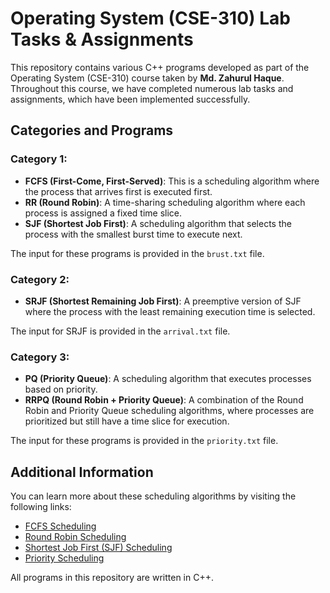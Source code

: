 # Operating System (CSE-310) Lab Tasks & Assignments

This repository contains various C++ programs developed as part of the Operating System (CSE-310) course taken by **Md. Zahurul Haque**. Throughout this course, we have completed numerous lab tasks and assignments, which have been implemented successfully.

## Categories and Programs

### Category 1:
- **FCFS (First-Come, First-Served)**: This is a scheduling algorithm where the process that arrives first is executed first.
- **RR (Round Robin)**: A time-sharing scheduling algorithm where each process is assigned a fixed time slice.
- **SJF (Shortest Job First)**: A scheduling algorithm that selects the process with the smallest burst time to execute next.

The input for these programs is provided in the `brust.txt` file.

### Category 2:
- **SRJF (Shortest Remaining Job First)**: A preemptive version of SJF where the process with the least remaining execution time is selected.
  
The input for SRJF is provided in the `arrival.txt` file.

### Category 3:
- **PQ (Priority Queue)**: A scheduling algorithm that executes processes based on priority.
- **RRPQ (Round Robin + Priority Queue)**: A combination of the Round Robin and Priority Queue scheduling algorithms, where processes are prioritized but still have a time slice for execution.
  
The input for these programs is provided in the `priority.txt` file.

## Additional Information

You can learn more about these scheduling algorithms by visiting the following links:

- [FCFS Scheduling](https://en.wikipedia.org/wiki/First-come,_first-served)
- [Round Robin Scheduling](https://en.wikipedia.org/wiki/Round-robin_scheduling)
- [Shortest Job First (SJF) Scheduling](https://en.wikipedia.org/wiki/Shortest_job_next)
- [Priority Scheduling](https://en.wikipedia.org/wiki/Priority_scheduling)

All programs in this repository are written in C++.
